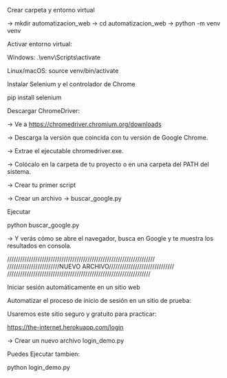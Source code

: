 Crear carpeta y entorno virtual

-> mkdir automatizacion_web
-> cd automatizacion_web
-> python -m venv venv

Activar entorno virtual:

Windows:
.\venv\Scripts\activate

Linux/macOS:
source venv/bin/activate

Instalar Selenium y el controlador de Chrome

pip install selenium

Descargar ChromeDriver:

-> Ve a https://chromedriver.chromium.org/downloads

-> Descarga la versión que coincida con tu versión de Google Chrome.

-> Extrae el ejecutable chromedriver.exe.

-> Colócalo en la carpeta de tu proyecto o en una carpeta del PATH del sistema.

-> Crear tu primer script

-> Crear un archivo -> buscar_google.py 

Ejecutar

python buscar_google.py

-> Y verás cómo se abre el navegador, busca en Google y te muestra los resultados en consola.

////////////////////////////////////////////////////////////////////
////////////////////////NUEVO ARCHIVO//////////////////////////////
//////////////////////////////////////////////////////////////////

Iniciar sesión automáticamente en un sitio web

Automatizar el proceso de inicio de sesión en un sitio de prueba:

Usaremos este sitio seguro y gratuito para practicar:

https://the-internet.herokuapp.com/login

-> Crear un nuevo archivo login_demo.py

Puedes Ejecutar tambien:

python login_demo.py
